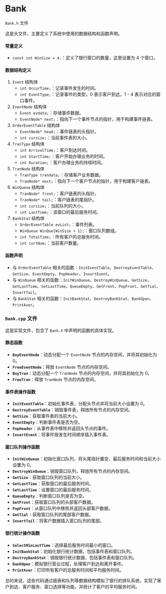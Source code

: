 # Bank

`Bank.h` 文件

这是头文件，主要定义了系统中使用的数据结构和函数声明。

#### 常量定义

- `const int WinSize = 4;`：定义了银行窗口的数量，这里设置为 4 个窗口。

#### 数据结构定义

1. `Event` 结构体
   - `int OccurTime;`：记录事件发生的时间。
   - `int EventType;`：记录事件的类型，0 表示客户到达，1 - 4 表示对应的窗口事件。
2. `EventNode` 结构体
   - `Event evdata;`：存储事件数据。
   - `EventNode* next;`：指向下一个事件节点的指针，用于构建事件链表。
3. `OrderEventTable` 结构体
   - `EventNode* head;`：事件链表的头指针。
   - `int cursize;`：当前事件表的大小。
4. `TranType` 结构体
   - `int ArrivalTime;`：客户到达时间。
   - `int StartTime;`：客户开始办理业务的时间。
   - `int Duration;`：客户办理业务的持续时间。
5. `TranNode` 结构体
   - `TranType trandata;`：存储客户业务数据。
   - `TranNode* next;`：指向下一个客户节点的指针，用于构建客户链表。
6. `WinQueue` 结构体
   - `TranNode* front;`：客户链表的头指针。
   - `TranNode* tail;`：客户链表的尾指针。
   - `int cursize;`：当前队列的大小。
   - `int LastTime;`：该窗口的最后服务时间。
7. `BankStat` 结构体
   - `OrderEventTable evList;`：事件列表。
   - `WinQueue WinQue[WinSize + 1];`：窗口队列数组。
   - `int TotalTime;`：所有客户的总服务时间。
   - `int curtNum;`：当前客户数量。

#### 函数声明

- 与 `OrderEventTable` 相关的函数：`InitEventTable`、`DestroyEventTable`、`GetSize`、`EventEmpty`、`PopHeader`、`InsertEvent`。
- 与 `WinQueue` 相关的函数：`InitWinQueue`、`DestroyWinQueue`、`GetSize`、`GetLastTime`、`SetLastTime`、`QueueEmpty`、`GetFront`、`PopFront`、`GetTial`、`InsertTail`。
- 与 `BankStat` 相关的函数：`InitBankStat`、`DestroyBankStat`、`BankOpen`、`PrintAver`。

### `Bank.cpp` 文件

这是实现文件，包含了 `Bank.h` 中声明的函数的具体实现。

#### 静态函数

- **`BuyEventNode`**：动态分配一个 `EventNode` 节点的内存空间，并将其初始化为 0。
- **`FreeEventNode`**：释放 `EventNode` 节点的内存空间。
- **`BuyTran`**：动态分配一个 `TranNode` 节点的内存空间，并将其初始化为 0。
- **`FreeTran`**：释放 `TranNode` 节点的内存空间。

#### 事件表操作函数

- **`InitEventTable`**：初始化事件表，分配头节点并将当前大小设置为 0。
- **`DestroyEventTable`**：销毁事件表，释放所有节点的内存空间。
- **`GetSize`**：获取事件表的当前大小。
- **`EventEmpty`**：判断事件表是否为空。
- **`PopHeader`**：从事件表中移除并返回头节点的事件。
- **`InsertEvent`**：将事件按发生时间顺序插入事件表。

#### 窗口队列操作函数

- **`InitWinQueue`**：初始化窗口队列，将头尾指针置空，最后服务时间和当前大小设置为 0。
- **`DestroyWinQueue`**：销毁窗口队列，释放所有节点的内存空间。
- **`GetSize`**：获取窗口队列的当前大小。
- **`GetLastTime`**：获取窗口的最后服务时间。
- **`SetLastTime`**：设置窗口的最后服务时间。
- **`QueueEmpty`**：判断窗口队列是否为空。
- **`GetFront`**：获取窗口队列的头部客户数据。
- **`PopFront`**：从窗口队列中移除并返回头部客户数据。
- **`GetTial`**：获取窗口队列的尾部客户数据。
- **`InsertTail`**：将客户数据插入窗口队列的尾部。

#### 银行统计操作函数

- **`SelectMinLastTime`**：选择最后服务时间最小的窗口。
- **`InitBankStat`**：初始化银行统计数据，包括事件表和窗口队列。
- **`DestroyBankStat`**：销毁银行统计数据，包括事件表和窗口队列。
- **`BankOpen`**：模拟银行营业过程，处理客户到达和离开事件。
- **`PrintAver`**：打印所有客户的总服务时间和平均服务时间。

总的来说，这些代码通过链表和队列等数据结构模拟了银行的排队系统，实现了客户到达、客户服务、窗口选择等功能，并统计了客户的平均服务时间。